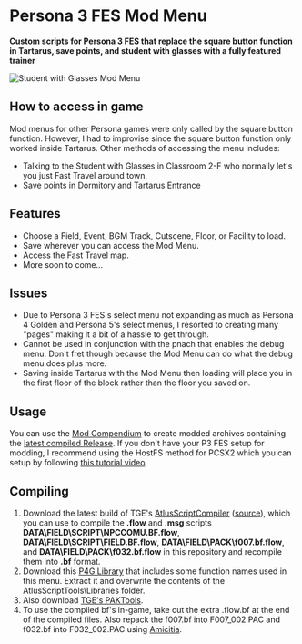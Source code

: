 # Persona 3 FES Mod Menu
**Custom scripts for Persona 3 FES that replace the square button function in Tartarus, save points, and student with glasses with a fully featured trainer**

![Student with Glasses Mod Menu](https://i.imgur.com/NXUk9DB.png)
## How to access in game
Mod menus for other Persona games were only called by the square button function.  However, I had to improvise since the square button function only worked inside Tartarus.  Other methods of accessing the menu includes:
- Talking to the Student with Glasses in Classroom 2-F who normally let's you just Fast Travel around town.
- Save points in Dormitory and Tartarus Entrance

## Features
- Choose a Field, Event, BGM Track, Cutscene, Floor, or Facility to load.
- Save wherever you can access the Mod Menu.
- Access the Fast Travel map.
- More soon to come...

## Issues
- Due to Persona 3 FES's select menu not expanding as much as Persona 4 Golden and Persona 5's select menus, I resorted to creating many "pages" making it a bit of a hassle to get through.
- Cannot be used in conjunction with the pnach that enables the debug menu.  Don't fret though because the Mod Menu can do what the debug menu does plus more.
- Saving inside Tartarus with the Mod Menu then loading will place you in the first floor of the block rather than the floor you saved on.

## Usage
You can use the [Mod Compendium](https://amicitia.github.io/post/modcompendium) to create modded archives containing the [latest compiled Release](https://github.com/ShrineFox/Persona-4-Golden-Mod-Menu/releases).
If you don't have your P3 FES setup for modding, I recommend using the HostFS method for PCSX2 which you can setup by following [this tutorial video](https://www.youtube.com/watch?v=0Jft05FbFLw&feature=youtu.be&ab_channel=ShrineFox).


## Compiling
1. Download the latest build of TGE's [AtlusScriptCompiler](https://ci.appveyor.com/project/TGEnigma/atlusscripttoolchain/build/artifacts) ([source](https://github.com/TGEnigma/AtlusScriptToolchain)), which you can use to compile the **.flow** and **.msg** scripts **DATA\FIELD\SCRIPT\NPCCOMU.BF.flow**, **DATA\FIELD\SCRIPT\FIELD.BF.flow**, **DATA\FIELD\PACK\f007.bf.flow**, and **DATA\FIELD\PACK\f032.bf.flow** in this repository and recompile them into **.bf** format.
2. Download this [P4G Library](https://github.com/Tupelov/Persona-Library) that includes some function names used in this menu. Extract it and overwrite the contents of the AtlusScriptTools\Libraries folder.
3. Also download [TGE's PAKTools](https://github.com/TGEnigma/AtlusFileSystemLibrary/releases).
4. To use the compiled bf's in-game, take out the extra .flow.bf at the end of the compiled files.  Also repack the f007.bf into F007\_002.PAC and f032.bf into F032\_002.PAC using [Amicitia](https://github.com/TGEnigma/Amicitia/releases/tag/v1.9.5).
